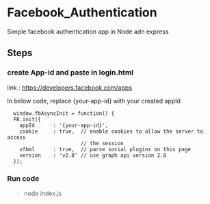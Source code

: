 # Facebook_Authentication

Simple facebook authentication app in Node adn express

## Steps

### create App-id and paste in login.html

link : https://developers.facebook.com/apps

In below code, replace {your-app-id} with your created appId

```
  window.fbAsyncInit = function() {
  FB.init({
    appId      : '{your-app-id}',
    cookie     : true,  // enable cookies to allow the server to access
                        // the session
    xfbml      : true,  // parse social plugins on this page
    version    : 'v2.8' // use graph api version 2.8
  });
  ```
### Run code

>node index.js
